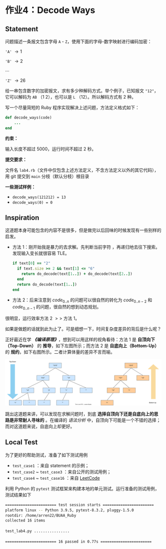 # 作业4：Decode Ways

## Statement

问题描述一条报文包含字母 `A` - `Z`，使用下面的字母-数字映射进行编码加密：

`'A'` $\rightarrow 1$ 

`'B'` $\rightarrow 2$ 

 $\cdots$

`'Z'` $\rightarrow 26$ 

给一串包含数字的加密报文，求有多少种解码方式。举个例子，已知报文 `"12"`，它可以解码为 `AB` （$1$  $2$），也可以是 `L` （$12$）。所以解码方式有 $2$ 种。

写一个尽量简短的 Ruby 程序实现解决上述问题，方法定义格式如下：

```ruby
def decode_ways(code)
    ...
end
```

**约束：**

输入长度不超过 $5000$，运行时间不超过 $2$ 秒。

**提交要求：**

文件名 `lab4.rb`（文件中仅包含上述方法定义，不含方法定义以外的其它代码），用 git 提交到 `main` 分枝（默认分枝）根目录

**一些测试样例：**

*   `decode_ways(121212) = 13`
*   `decode_ways(0) = 0`

## Inspiration

这道题本身可能包含的内容不是很多，但是做完以后回味的时候发现有一些别样的启发。

*   方法 1：刚开始我是暴力的去求解。先判断当前字符 ，再递归地去往下搜索。发现输入变长就很容易 TLE。

    ```ruby
    if text[0] == "2"
      if text.size >= 2 && text[1] <= "6"
        return do_decode(text[1..]) + do_decode(text[2..])
      end
      return do_decode(text[1..])
    end
    ```

*   方法 2：后来注意到 $code_{0..n}$ 的问题可以很自然的转化为 $code_{0..n-2}$ 和 $code_{0..n-1}$ 的问题，很自然的想到动态规划。

很明显，运行效率方法 2 $>>$ 方法 1。

如果是做题的话就到此为止了。可是细想一下，时间复杂度差异的背后是什么呢？

正好最近在学 ***《编译原理》***，想到可以用这样的视角看待：方法 1 是 **自顶向下（Top-Down）** 的 **推导**，如下左图所示；而方法 2 是 **自底向上（Bottom-Up）** 的 **规约**，如下右图所示。二者计算体量的差异不言而喻。



![](./img/lab4.drawio.svg)

跳出这道题来讲，可以发现在求解问题时，到底 **选择自顶向下还是自底向上的思路是非常耐人寻味的** 。在编译的 *语法分析* 中，自顶向下可能是一个不错的选择；而对这道题来说，自底向上却更好。

## Local Test

为了更好的帮助测试，准备了如下测试用例

*   `test_case1` ：来自 statement 的示例；
*   `test_case2` ~ `test_case3` ：来自公开的测试用例；
*   `test_case4`  ~ `test_case16` ：来自 [LeetCode]()

利用 Python 的 `pytest` 测试框架来构建本地的单元测试。运行准备的测试用例，测试结果如下

```bash
======================= test session starts =======================
platform linux -- Python 3.9.5, pytest-8.3.2, pluggy-1.5.0
rootdir: /home/arren22/BUAA_Ruby
collected 16 items                                                                                                                                                                  

test_lab4.py ................                                                                                                                                                 [100%]

======================= 16 passed in 0.77s =======================

```

